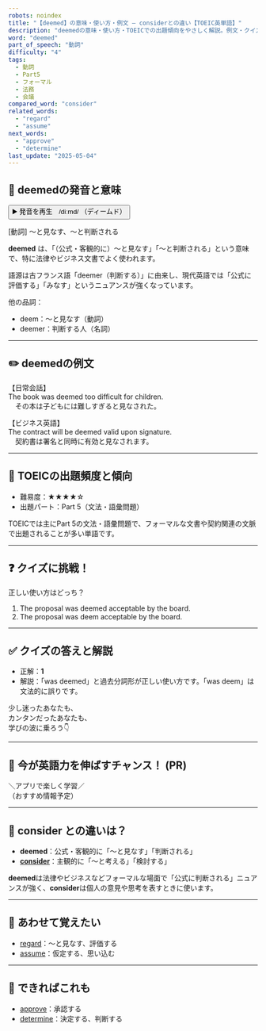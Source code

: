 ```yaml
---
robots: noindex
title: "【deemed】の意味・使い方・例文 ― considerとの違い【TOEIC英単語】"
description: "deemedの意味・使い方・TOEICでの出題傾向をやさしく解説。例文・クイズ付きでconsiderとの違いもわかりやすく学べます。"
word: "deemed"
part_of_speech: "動詞"
difficulty: "4"
tags:
  - 動詞
  - Part5
  - フォーマル
  - 法務
  - 会議
compared_word: "consider"
related_words:
  - "regard"
  - "assume"
next_words:
  - "approve"
  - "determine"
last_update: "2025-05-04"
---
```


## 🔰 deemedの発音と意味

<button class="play-audio" onclick="playTTS('deemed')">
  <span class="play-audio-main">
    ▶️ 発音を再生　/diːmd/
  </span>
  <span class="play-audio-sub">
    （ディームド）
  </span>
</button>

[動詞] ～と見なす、～と判断される

**deemed** は、「（公式・客観的に）～と見なす」「～と判断される」という意味で、特に法律やビジネス文書でよく使われます。

語源は古フランス語「deemer（判断する）」に由来し、現代英語では「公式に評価する」「みなす」というニュアンスが強くなっています。

他の品詞：  
- deem：～と見なす（動詞）
- deemer：判断する人（名詞）

---

## ✏️ deemedの例文

【日常会話】  
The book was deemed too difficult for children.  
　その本は子どもには難しすぎると見なされた。

【ビジネス英語】  
The contract will be deemed valid upon signature.  
　契約書は署名と同時に有効と見なされます。

---

## 🎯 TOEICの出題頻度と傾向

- 難易度：★★★★☆
- 出題パート：Part 5（文法・語彙問題）

TOEICでは主にPart 5の文法・語彙問題で、フォーマルな文書や契約関連の文脈で出題されることが多い単語です。

---

## ❓ クイズに挑戦！

正しい使い方はどっち？

1. The proposal was deemed acceptable by the board.  
2. The proposal was deem acceptable by the board.

---

## ✅ クイズの答えと解説

- 正解：**1**
- 解説：「was deemed」と過去分詞形が正しい使い方です。「was deem」は文法的に誤りです。

少し迷ったあなたも、  
カンタンだったあなたも、  
学びの波に乗ろう👇️

---

## 🚀 今が英語力を伸ばすチャンス！ (PR)

<div class="info-center">
＼アプリで楽しく学習／<br>  
（おすすめ情報予定）
</div>

---

## 🤔  consider との違いは？

- **deemed**：公式・客観的に「～と見なす」「判断される」
- **[consider](/word/consider)**：主観的に「～と考える」「検討する」

**deemed**は法律やビジネスなどフォーマルな場面で「公式に判断される」ニュアンスが強く、**consider**は個人の意見や思考を表すときに使います。

---

## 🧩 あわせて覚えたい

- [regard](/word/regard)：～と見なす、評価する
- [assume](/word/assume)：仮定する、思い込む

---

## 📖 できればこれも

- [approve](/word/approve)：承認する
- [determine](/word/determine)：決定する、判断する

<!-- cvid: aid01_bid16 -->
